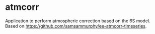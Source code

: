 # atmcorr

Application to perform atmospheric correction based on the 6S model. Based on https://github.com/samsammurphy/ee-atmcorr-timeseries.
